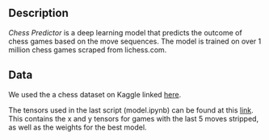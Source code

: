 ## Description
*Chess Predictor* is a deep learning model that predicts the outcome of chess games based on the move sequences. The model is trained on over 1 million chess games scraped from lichess.com.

## Data
We used the a chess dataset on Kaggle linked [here](https://www.kaggle.com/datasets/arevel/chess-games).

The tensors used in the last script (model.ipynb) can be found at this [link](https://drive.google.com/file/d/1PAw4_FNSvBneohZ6c3nlEncy47kYq2fn/view?usp=sharing). This contains the x and y tensors for games with the last 5 moves stripped, as well as the weights for the best model.
